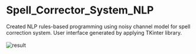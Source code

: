 # Spell_Corrector_System_NLP
Created NLP rules-based programming using noisy channel model for spell correction system. User interface generated by applying TKinter library.
<br></br>
![result](image/TableauWalmart4.jpg)
